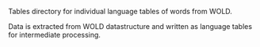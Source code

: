 Tables directory for individual language tables of words from WOLD.

Data is extracted from WOLD datastructure and written as language tables for intermediate processing.
